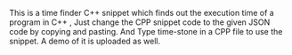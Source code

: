 This is a time finder C++ snippet which finds out the execution time of a program in C++ , Just change the CPP snippet code to the given JSON code by copying and pasting. And Type time-stone in a CPP file to use the snippet. A demo of it is uploaded as well.